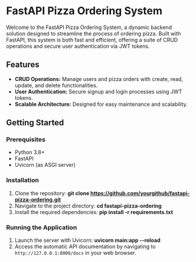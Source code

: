 # FastAPI Pizza Ordering System

Welcome to the FastAPI Pizza Ordering System, a dynamic backend solution designed to streamline the process of ordering pizza. Built with FastAPI, this system is both fast and efficient, offering a suite of CRUD operations and secure user authentication via JWT tokens.

## Features

* **CRUD Operations:** Manage users and pizza orders with create, read, update, and delete functionalities.
* **User Authentication:** Secure signup and login processes using JWT tokens.
* **Scalable Architecture:** Designed for easy maintenance and scalability.

## Getting Started

### Prerequisites

* Python 3.8+
* FastAPI
* Uvicorn (as ASGI server)

### Installation

1. Clone the repository: **git clone https://github.com/yourgithub/fastapi-pizza-ordering.git**
2. Navigate to the project directory: **cd fastapi-pizza-ordering**
3. Install the required dependencies: **pip install -r requirements.txt**

### Running the Application

1. Launch the server with Uvicorn: **uvicorn main:app --reload**
2. Access the automatic API documentation by navigating to `http://127.0.0.1:8000/docs` in your web browser.
